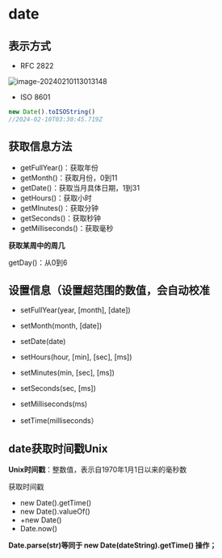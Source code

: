# date

## 表示方式

- RFC 2822

![image-20240210113013148](C:\Users\听风\AppData\Roaming\Typora\typora-user-images\image-20240210113013148.png)

- ISO 8601

```js
new Date().toISOString()
//2024-02-10T03:30:45.719Z
```

## 获取信息方法

- getFullYear()：获取年份
- getMonth()：获取月份，0到11
- getDate()：获取当月具体日期，1到31
- getHours()：获取小时
- getMInutes()：获取分钟
- getSeconds()：获取秒钟
- getMilliseconds()：获取毫秒

**获取某周中的周几**

getDay()：从0到6

## 设置信息（设置超范围的数值，会自动校准

- setFullYear(year, [month], [date])

- setMonth(month, [date])

- setDate(date)

- setHours(hour, [min], [sec], [ms])

- setMinutes(min, [sec], [ms])

- setSeconds(sec, [ms])

- setMilliseconds(ms)

- setTime(milliseconds）

  

## date获取时间戳Unix

**Unix时间戳**：整数值，表示自1970年1月1日以来的毫秒数

获取时间戳

- new Date().getTime()
- new Date().valueOf()
- +new Date()
- Date.now()

**Date.parse(str)等同于 new Date(dateString).getTime() 操作；**

​																									

